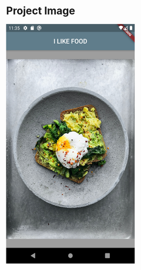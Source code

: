 # Project Image

<img src="https://github.com/frankmaayn/flutter_projects/blob/main/project_images/i_like_food.png" width="350" height="650">
